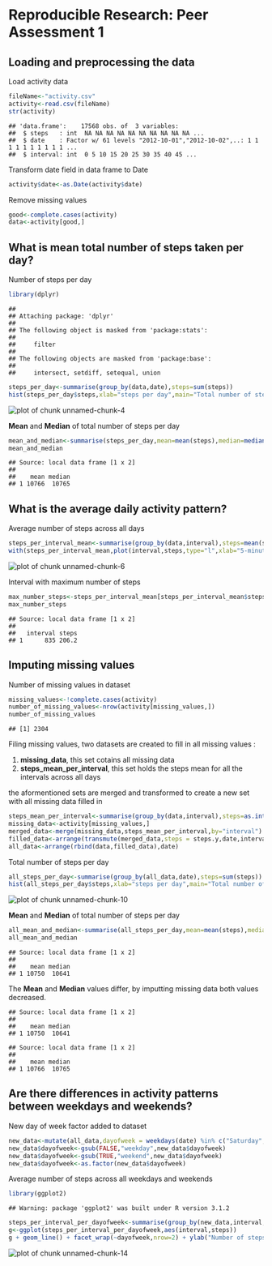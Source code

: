 # Reproducible Research: Peer Assessment 1


## Loading and preprocessing the data

Load activity data


```r
fileName<-"activity.csv"
activity<-read.csv(fileName)
str(activity)
```

```
## 'data.frame':	17568 obs. of  3 variables:
##  $ steps   : int  NA NA NA NA NA NA NA NA NA NA ...
##  $ date    : Factor w/ 61 levels "2012-10-01","2012-10-02",..: 1 1 1 1 1 1 1 1 1 1 ...
##  $ interval: int  0 5 10 15 20 25 30 35 40 45 ...
```

Transform date field in data frame to Date


```r
activity$date<-as.Date(activity$date)
```

Remove missing values


```r
good<-complete.cases(activity)
data<-activity[good,]
```


## What is mean total number of steps taken per day?

Number of steps per day


```r
library(dplyr)
```

```
## 
## Attaching package: 'dplyr'
## 
## The following object is masked from 'package:stats':
## 
##     filter
## 
## The following objects are masked from 'package:base':
## 
##     intersect, setdiff, setequal, union
```

```r
steps_per_day<-summarise(group_by(data,date),steps=sum(steps))
hist(steps_per_day$steps,xlab="steps per day",main="Total number of steps per day",breaks=seq(from = 0 , to = 22000, by = 1000))
```

![plot of chunk unnamed-chunk-4](./PA1_template_files/figure-html/unnamed-chunk-4.png) 

__Mean__ and __Median__ of total number of steps per day


```r
mean_and_median<-summarise(steps_per_day,mean=mean(steps),median=median(steps))
mean_and_median
```

```
## Source: local data frame [1 x 2]
## 
##    mean median
## 1 10766  10765
```


## What is the average daily activity pattern?

Average number of steps across all days


```r
steps_per_interval_mean<-summarise(group_by(data,interval),steps=mean(steps))
with(steps_per_interval_mean,plot(interval,steps,type="l",xlab="5-minute interval",ylab="Average number of steps"))
```

![plot of chunk unnamed-chunk-6](./PA1_template_files/figure-html/unnamed-chunk-6.png) 

Interval with maximum number of steps


```r
max_number_steps<-steps_per_interval_mean[steps_per_interval_mean$steps==max(steps_per_interval_mean$steps),][]
max_number_steps
```

```
## Source: local data frame [1 x 2]
## 
##   interval steps
## 1      835 206.2
```


## Imputing missing values

Number of missing values in dataset


```r
missing_values<-!complete.cases(activity)
number_of_missing_values<-nrow(activity[missing_values,])
number_of_missing_values
```

```
## [1] 2304
```

Filing missing values, two datasets are created to fill in all missing values :

1. __missing_data__, this set cotains all missing data
2. __steps_mean_per_interval__, this set holds the steps mean for all the intervals across all days

the aformentioned sets are merged and transformed to create a new set with all missing data filled in


```r
steps_mean_per_interval<-summarise(group_by(data,interval),steps=as.integer(mean(steps)))
missing_data<-activity[missing_values,]
merged_data<-merge(missing_data,steps_mean_per_interval,by="interval")
filled_data<-arrange(transmute(merged_data,steps = steps.y,date,interval),date)
all_data<-arrange(rbind(data,filled_data),date)
```


Total number of steps per day


```r
all_steps_per_day<-summarise(group_by(all_data,date),steps=sum(steps))
hist(all_steps_per_day$steps,xlab="steps per day",main="Total number of steps per day",breaks=seq(from = 0 , to = 22000, by = 1000))
```

![plot of chunk unnamed-chunk-10](./PA1_template_files/figure-html/unnamed-chunk-10.png) 



__Mean__ and __Median__ of total number of steps per day


```r
all_mean_and_median<-summarise(all_steps_per_day,mean=mean(steps),median=median(steps))
all_mean_and_median
```

```
## Source: local data frame [1 x 2]
## 
##    mean median
## 1 10750  10641
```

The __Mean__ and __Median__ values differ, by imputting missing data both values decreased.


```
## Source: local data frame [1 x 2]
## 
##    mean median
## 1 10750  10641
```

```
## Source: local data frame [1 x 2]
## 
##    mean median
## 1 10766  10765
```


## Are there differences in activity patterns between weekdays and weekends?

New day of week factor added to dataset


```r
new_data<-mutate(all_data,dayofweek = weekdays(date) %in% c("Saturday","Sunday"))
new_data$dayofweek<-gsub(FALSE,"weekday",new_data$dayofweek)
new_data$dayofweek<-gsub(TRUE,"weekend",new_data$dayofweek)
new_data$dayofweek<-as.factor(new_data$dayofweek)
```

Average number of steps across all weekdays and weekends


```r
library(ggplot2)
```

```
## Warning: package 'ggplot2' was built under R version 3.1.2
```

```r
steps_per_interval_per_dayofweek<-summarise(group_by(new_data,interval,dayofweek),steps=mean(steps))
g<-ggplot(steps_per_interval_per_dayofweek,aes(interval,steps))
g + geom_line() + facet_wrap(~dayofweek,nrow=2) + ylab("Number of steps") + xlab("Interval")
```

![plot of chunk unnamed-chunk-14](./PA1_template_files/figure-html/unnamed-chunk-14.png) 
